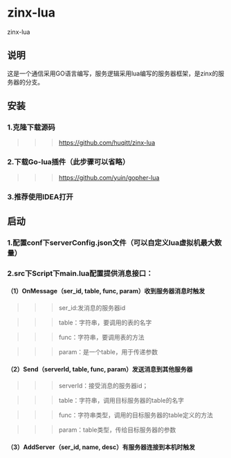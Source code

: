 # zinx-lua
zinx-lua

## 说明

这是一个通信采用GO语言编写，服务逻辑采用lua编写的服务器框架，是zinx的服务器的分支。

## 安装

### 1.克隆下载源码
>>>https://github.com/huqitt/zinx-lua

### 2.下载Go-lua插件（此步骤可以省略）
>>>https://github.com/yuin/gopher-lua

### 3.推荐使用IDEA打开




## 启动

### 1.配置conf下serverConfig.json文件（可以自定义lua虚拟机最大数量）

### 2.src下Script下main.lua配置提供消息接口：

#### （1）OnMessage（ser_id, table, func, param）收到服务器消息时触发

>>>ser_id:发消息的服务器id
  
>>>table：字符串，要调用的表的名字
  
>>>func：字符串，要调用表的方法
  
>>>param：是一个table，用于传递参数
  
#### （2）Send（serverId, table, func, param）发送消息到其他服务器

>>>serverId：接受消息的服务器id；
  
>>>table：字符串，调用目标服务器的table的名字
  
>>>func：字符串类型，调用的目标服务器的table定义的方法
  
>>>param：table类型，传给目标服务器的参数
  
#### （3）AddServer（ser_id, name, desc）有服务器连接到本机时触发
